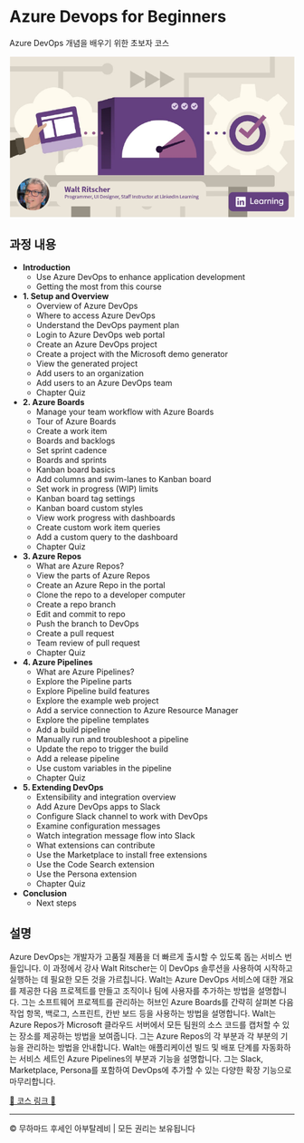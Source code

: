 <!-- ©©©©©©©©©©©©©©©©©©©©©©©© All Rights Are Reserved By Muhammad Husain Abootalebi ©©©©©©©©©©©©©©©©©©©©©©©©©©©©©©©©©© -->

# Azure Devops for Beginners

Azure DevOps 개념을 배우기 위한 초보자 코스

![Azure Devops for Beginners](../../assets/Courses/Course%20Covers/2%20-%201%20-%20Azure%20Devops%20for%20Beginners.webp)

## 과정 내용

- **Introduction**
  - Use Azure DevOps to enhance application development
  - Getting the most from this course
- **1. Setup and Overview**
  - Overview of Azure DevOps
  - Where to access Azure DevOps
  - Understand the DevOps payment plan
  - Login to Azure DevOps web portal
  - Create an Azure DevOps project
  - Create a project with the Microsoft demo generator
  - View the generated project
  - Add users to an organization
  - Add users to an Azure DevOps team
  - Chapter Quiz
- **2. Azure Boards**
  - Manage your team workflow with Azure Boards
  - Tour of Azure Boards
  - Create a work item
  - Boards and backlogs
  - Set sprint cadence
  - Boards and sprints
  - Kanban board basics
  - Add columns and swim-lanes to Kanban board
  - Set work in progress (WIP) limits
  - Kanban board tag settings
  - Kanban board custom styles
  - View work progress with dashboards
  - Create custom work item queries
  - Add a custom query to the dashboard
  - Chapter Quiz
- **3. Azure Repos**
  - What are Azure Repos?
  - View the parts of Azure Repos
  - Create an Azure Repo in the portal
  - Clone the repo to a developer computer
  - Create a repo branch
  - Edit and commit to repo
  - Push the branch to DevOps
  - Create a pull request
  - Team review of pull request
  - Chapter Quiz
- **4. Azure Pipelines**
  - What are Azure Pipelines?
  - Explore the Pipeline parts
  - Explore Pipeline build features
  - Explore the example web project
  - Add a service connection to Azure Resource Manager
  - Explore the pipeline templates
  - Add a build pipeline
  - Manually run and troubleshoot a pipeline
  - Update the repo to trigger the build
  - Add a release pipeline
  - Use custom variables in the pipeline
  - Chapter Quiz
- **5. Extending DevOps**
  - Extensibility and integration overview
  - Add Azure DevOps apps to Slack
  - Configure Slack channel to work with DevOps
  - Examine configuration messages
  - Watch integration message flow into Slack
  - What extensions can contribute
  - Use the Marketplace to install free extensions
  - Use the Code Search extension
  - Use the Persona extension
  - Chapter Quiz
- **Conclusion**
  - Next steps

## 설명

Azure DevOps는 개발자가 고품질 제품을 더 빠르게 출시할 수 있도록 돕는 서비스 번들입니다. 이 과정에서 강사 Walt Ritscher는 이 DevOps 솔루션을 사용하여 시작하고 실행하는 데 필요한 모든 것을 가르칩니다. Walt는 Azure DevOps 서비스에 대한 개요를 제공한 다음 프로젝트를 만들고 조직이나 팀에 사용자를 추가하는 방법을 설명합니다. 그는 소프트웨어 프로젝트를 관리하는 허브인 Azure Boards를 간략히 살펴본 다음 작업 항목, 백로그, 스프린트, 칸반 보드 등을 사용하는 방법을 설명합니다. Walt는 Azure Repos가 Microsoft 클라우드 서버에서 모든 팀원의 소스 코드를 캡처할 수 있는 장소를 제공하는 방법을 보여줍니다. 그는 Azure Repos의 각 부분과 각 부분의 기능을 관리하는 방법을 안내합니다. Walt는 애플리케이션 빌드 및 배포 단계를 자동화하는 서비스 세트인 Azure Pipelines의 부분과 기능을 설명합니다. 그는 Slack, Marketplace, Persona를 포함하여 DevOps에 추가할 수 있는 다양한 확장 기능으로 마무리합니다.

[🔗 코스 링크 🔗](https://www.linkedin.com/learning/azure-devops-for-beginners-23145679)

---

© 무하마드 후세인 아부탈레비 | 모든 권리는 보유됩니다

<!-- ©©©©©©©©©©©©©©©©©©©©©©©© All Rights Are Reserved By Muhammad Husain Abootalebi ©©©©©©©©©©©©©©©©©©©©©©©©©©©©©©©©©© -->
